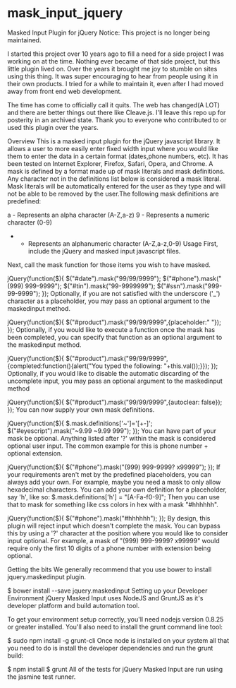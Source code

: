 # mask_input_jquery
Masked Input Plugin for jQuery
Notice: This project is no longer being maintained.

I started this project over 10 years ago to fill a need for a side project I was working on at the time. Nothing ever became of that side project, but this little plugin lived on. Over the years it brought me joy to stumble on sites using this thing. It was super encouraging to hear from people using it in their own products. I tried for a while to maintain it, even after I had moved away from front end web development.

The time has come to officially call it quits. The web has changed(A LOT) and there are better things out there like Cleave.js. I'll leave this repo up for posterity in an archived state. Thank you to everyone who contributed to or used this plugin over the years.

Overview
This is a masked input plugin for the jQuery javascript library. It allows a user to more easily enter fixed width input where you would like them to enter the data in a certain format (dates,phone numbers, etc). It has been tested on Internet Explorer, Firefox, Safari, Opera, and Chrome. A mask is defined by a format made up of mask literals and mask definitions. Any character not in the definitions list below is considered a mask literal. Mask literals will be automatically entered for the user as they type and will not be able to be removed by the user.The following mask definitions are predefined:

a - Represents an alpha character (A-Z,a-z)
9 - Represents a numeric character (0-9)
* - Represents an alphanumeric character (A-Z,a-z,0-9)
Usage
First, include the jQuery and masked input javascript files.

<script src="jquery.js" type="text/javascript"></script>
<script src="jquery.maskedinput.js" type="text/javascript"></script>
Next, call the mask function for those items you wish to have masked.

jQuery(function($){
   $("#date").mask("99/99/9999");
   $("#phone").mask("(999) 999-9999");
   $("#tin").mask("99-9999999");
   $("#ssn").mask("999-99-9999");
});
Optionally, if you are not satisfied with the underscore ('_') character as a placeholder, you may pass an optional argument to the maskedinput method.

jQuery(function($){
   $("#product").mask("99/99/9999",{placeholder:" "});
});
Optionally, if you would like to execute a function once the mask has been completed, you can specify that function as an optional argument to the maskedinput method.

jQuery(function($){
   $("#product").mask("99/99/9999",{completed:function(){alert("You typed the following: "+this.val());}});
});
Optionally, if you would like to disable the automatic discarding of the uncomplete input, you may pass an optional argument to the maskedinput method

jQuery(function($){
   $("#product").mask("99/99/9999",{autoclear: false});
});
You can now supply your own mask definitions.

jQuery(function($){
   $.mask.definitions['~']='[+-]';
   $("#eyescript").mask("~9.99 ~9.99 999");
});
You can have part of your mask be optional. Anything listed after '?' within the mask is considered optional user input. The common example for this is phone number + optional extension.

jQuery(function($){
   $("#phone").mask("(999) 999-9999? x99999");
});
If your requirements aren't met by the predefined placeholders, you can always add your own. For example, maybe you need a mask to only allow hexadecimal characters. You can add your own definition for a placeholder, say 'h', like so: $.mask.definitions['h'] = "[A-Fa-f0-9]"; Then you can use that to mask for something like css colors in hex with a mask "#hhhhhh".

jQuery(function($){
   $("#phone").mask("#hhhhhh");
});
By design, this plugin will reject input which doesn't complete the mask. You can bypass this by using a '?' character at the position where you would like to consider input optional. For example, a mask of "(999) 999-9999? x99999" would require only the first 10 digits of a phone number with extension being optional.

Getting the bits
We generally recommend that you use bower to install jquery.maskedinput plugin.

$ bower install --save jquery.maskedinput
Setting up your Developer Environment
jQuery Masked Input uses NodeJS and GruntJS as it's developer platform and build automation tool.

To get your environment setup correctly, you'll need nodejs version 0.8.25 or greater installed. You'll also need to install the grunt command line tool:

$ sudo npm install -g grunt-cli
Once node is installed on your system all that you need to do is install the developer dependencies and run the grunt build:

$ npm install
$ grunt
All of the tests for jQuery Masked Input are run using the jasmine test runner.
